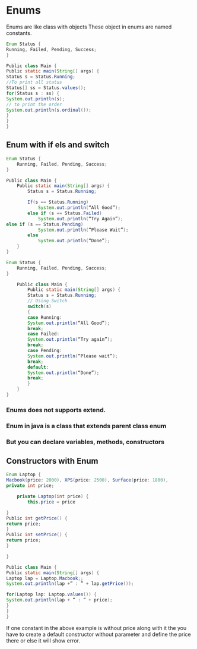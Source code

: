 # Enums

Enums are like class with objects
These object in enums are named constants.

```Java
Enum Status {
Running, Failed, Pending, Success;
}

Public class Main {
Public static main(String[] args) {
Status s = Status.Running;
//To print all status
Status[] ss = Status.values();
for(Status s : ss) {
System.out.println(s);
// to print the order
System.out.println(s.ordinal());
}
}
}

```

## Enum with if els and switch

```Java
Enum Status {
	Running, Failed, Pending, Success;
}

Public class Main {
	Public static main(String[] args) {
		Status s = Status.Running;

		If(s == Status.Running)
			System.out.println(“All Good”);
		else if (s == Status.Failed)
			System.out.println(“Try Again”);
else if (s == Status.Pending)
			System.out.println(“Please Wait”);
		else
			System.out.println(“Done”);
    }
}

```

```Java
Enum Status {
    Running, Failed, Pending, Success;
}

    Public class Main {
        Public static main(String[] args) {
        Status s = Status.Running;
        // Using Switch
        switch(s)
        {
        case Running:
        System.out.println(“All Good”);
        break;
        case Failed:
        System.out.println(“Try again”);
        break;
        case Pending:
        System.out.println(“Please wait”);
        break;
        default:
        System.out.println(“Done”);
        break;
        }
    }
}


```

### Enums does not supports extend.

### Enum in java is a class that extends parent class enum

### But you can declare variables, methods, constructors

## Constructors with Enum

```Java
Enum Laptop {
Macbook(price: 2000), XPS(price: 2500), Surface(price: 1800),
private int price;

    private Laptop(int price) {
    	this.price = price

}
Public int getPrice() {
return price;
}
Public int setPrice() {
return price;
}

}

Public class Main {
Public static main(String[] args) {
Laptop lap = Laptop.Macbook;;
System.out.println(lap +” : ” + lap.getPrice());

for(Laptop lap: Laptop.values()) {
System.out.println(lap + “ : “ + price);
}
}
}

```

If one constant in the above example is without price along with it the you have to create a default constructor without parameter and define the price there or else it will show error.
